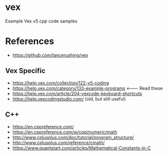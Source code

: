 # vex
Example Vex v5 cpp code samples

# References
* https://github.com/lancerushing/vex

## Vex Specific
* https://help.vex.com/collection/122-v5-coding
* https://help.vex.com/category/133-example-programs   &lt;---  Read these
* https://help.vex.com/article/204-vexcode-keyboard-shortcuts
* https://help.vexcodingstudio.com/  (old, but still useful)

## C++  
* https://en.cppreference.com/
* https://en.cppreference.com/w/cpp/numeric/math
* http://www.cplusplus.com/doc/tutorial/program_structure/
* http://www.cplusplus.com/reference/cmath/
* https://www.quantstart.com/articles/Mathematical-Constants-in-C
